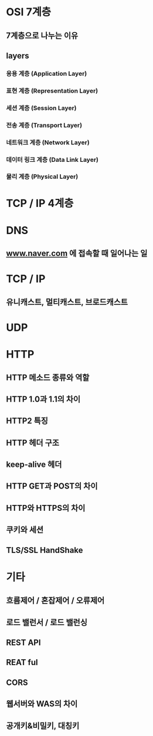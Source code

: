 # OSI 7계층

## 7계층으로 나누는 이유

## layers

### 응용 계층 (Application Layer)

### 표현 계층 (Representation Layer)

### 세션 계층 (Session Layer)

### 전송 계층 (Transport Layer)

### 네트워크 계층 (Network Layer)

### 데이터 링크 계층 (Data Link Layer)

### 물리 계층 (Physical Layer)

# TCP / IP 4계층

# DNS

## www.naver.com 에 접속할 때 일어나는 일

# TCP / IP

## 유니캐스트, 멀티캐스트, 브로드캐스트

# UDP

# HTTP

## HTTP 메소드 종류와 역할

## HTTP 1.0과 1.1의 차이

## HTTP2 특징

## HTTP 헤더 구조

## keep-alive 헤더

## HTTP GET과 POST의 차이

## HTTP와 HTTPS의 차이

## 쿠키와 세션

## TLS/SSL HandShake

# 기타

## 흐름제어 / 혼잡제어 / 오류제어

## 로드 밸런서 / 로드 밸런싱

## REST API

## REAT ful

## CORS

## 웹서버와 WAS의 차이

## 공개키&비밀키, 대칭키
